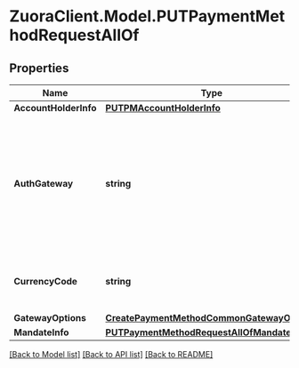 # ZuoraClient.Model.PUTPaymentMethodRequestAllOf

## Properties

Name | Type | Description | Notes
------------ | ------------- | ------------- | -------------
**AccountHolderInfo** | [**PUTPMAccountHolderInfo**](PUTPMAccountHolderInfo.md) |  | [optional] 
**AuthGateway** | **string** | Specifies the ID of the payment gateway that Zuora will use to authorize the payments that are made with the payment method.  | [optional] 
**CurrencyCode** | **string** | The currency used for payment method authorization.  | [optional] 
**GatewayOptions** | [**CreatePaymentMethodCommonGatewayOptions**](CreatePaymentMethodCommonGatewayOptions.md) |  | [optional] 
**MandateInfo** | [**PUTPaymentMethodRequestAllOfMandateInfo**](PUTPaymentMethodRequestAllOfMandateInfo.md) |  | [optional] 

[[Back to Model list]](../README.md#documentation-for-models) [[Back to API list]](../README.md#documentation-for-api-endpoints) [[Back to README]](../README.md)

